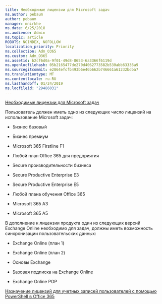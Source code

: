 ```yaml
---
title: Необходимые лицензии для Microsoft задач
ms.author: pebaum
author: pebaum
manager: mnirkhe
ms.date: 6/25/2018
ms.audience: Admin
ms.topic: article
ROBOTS: NOINDEX, NOFOLLOW
localization_priority: Priority
ms.collection: Adm_O365
ms.custom: Adm_O365
ms.assetid: b2cf6d0a-9f01-49d8-8653-6a3366f6119d
ms.openlocfilehash: 05b2165477de270d4062773582b530abb63336a9
ms.sourcegitcommit: e2864efcfb493b6e46b662b746661a61232bdba7
ms.translationtype: MT
ms.contentlocale: ru-RU
ms.lasthandoff: 01/24/2019
ms.locfileid: "29486031"
---
```

[Необходимые лицензии для Microsoft задач](https://support.office.com/article/381e9d1b-c500-49b5-973e-890fd86528d7.aspx)
  
Пользователь должен иметь одно из следующих число лицензий на использование Microsoft задач:
  
- Бизнес базовый
    
- Бизнес премиум
    
- Microsoft 365 Firstline F1
    
- Любой план Office 365 для предприятия
    
- Secure производительности бизнеса
    
- Secure Productive Enterprise E3
    
- Secure Productive Enterprise E5
    
- Любой плана обучения Office 365
    
- Microsoft 365 A3
    
- Microsoft 365 A5
    
В дополнение к лицензии продукта один из следующих версий Exchange Online необходимо для задач, должны иметь возможность синхронизации пользовательских данных: 
  
- Exchange Online (план 1)
    
- Exchange Online (план 2)
    
- Основы Exchange
    
- Базовая подписка на Exchange Online
    
- Exchange Online POP
    
[Назначение лицензий для учетных записей пользователей с помощью PowerShell в Office 365](https://docs.microsoft.com/en-us/office365/enterprise/powershell/assign-licenses-to-user-accounts-with-office-365-powershell )
  

